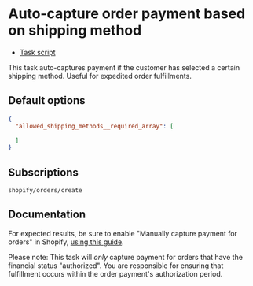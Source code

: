 # Auto-capture order payment based on shipping method

* [Task script](./script.liquid)

This task auto-captures payment if the customer has selected a certain shipping method. Useful for expedited order fulfillments.

## Default options

```json
{
  "allowed_shipping_methods__required_array": [

  ]
}
```

## Subscriptions

```liquid
shopify/orders/create
```

## Documentation

For expected results, be sure to enable "Manually capture payment for orders" in Shopify, [using this guide](https://help.shopify.com/en/manual/payments/payment-authorization#set-up-manual-capture-of-credit-card-payments).

Please note: This task will *only* capture payment for orders that have the financial status "authorized". You are responsible for ensuring that fulfillment occurs within the order payment's authorization period.